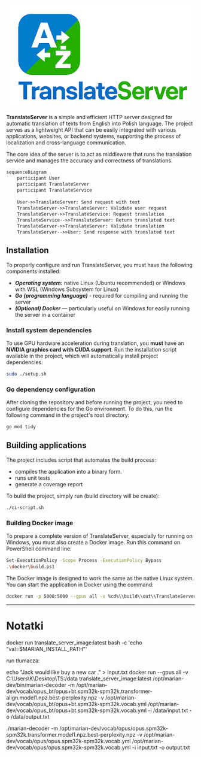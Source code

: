 <img align="center" src="https://github.com/Corel-Cormen/logo/blob/2b4bcccc19ee8b4bc47ea6867675874ef6a83a10/TranslateServer/Logo_Full.png">

**TranslateServer** is a simple and efficient HTTP server designed for automatic translation of texts from English into Polish language. The project serves as a lightweight API that can be easily integrated with various applications, websites, or backend systems, supporting the process of localization and cross-language communication.

The core idea of the server is to act as middleware that runs the translation service and manages the accuracy and correctness of translations.

```mermaid
sequenceDiagram
    participant User
    participant TranslateServer
    participant TranslateService

    User->>TranslateServer: Send request with text
    TranslateServer->>TranslateServer: Validate user request
    TranslateServer->>TranslateService: Request translation
    TranslateService-->>TranslateServer: Return translated text
    TranslateServer->>TranslateServer: Validate translation
    TranslateServer-->>User: Send response with translated text
```

## Installation

To properly configure and run TranslateServer, you must have the following components installed:

- ***Operating system:*** native Linux (Ubuntu recommended) or Windows with WSL (Windows Subsystem for Linux)
- ***Go (programming language)*** - required for compiling and running the server
- ***(Optional) Docker*** — particularly useful on Windows for easily running the server in a container

### Install system dependencies

To use GPU hardware acceleration during translation, you **must** have an **NVIDIA graphics card with CUDA support**.
Run the installation script available in the project, which will automatically install project dependencies.
```sh
sudo ./setup.sh
```

### Go dependency configuration

After cloning the repository and before running the project, you need to configure dependencies for the Go environment. To do this, run the following command in the project's root directory:
```sh
go mod tidy
```

## Building applications

The project includes script that automates the build process:
- compiles the application into a binary form.
- runs unit tests
- generate a coverage report

To build the project, simply run (build directory will be create):
```sh
./ci-script.sh
```

### Building Docker image

To prepare a complete version of TranslateServer, especially for running on Windows, you must also create a Docker image.
Run this command on PowerShell command line:
```sh
Set-ExecutionPolicy -Scope Process -ExecutionPolicy Bypass
.\docker\build.ps1
```

The Docker image is designed to work the same as the native Linux system. You can start the application in Docker using the command:
```sh
docker run -p 5000:5000 --gpus all -v %cd%\\build\\out\\TranslateServer:/data translate_server_image:latest /data/main
```

---------------------------------------------------
# Notatki

docker run translate_server_image:latest bash -c 'echo "val=$MARIAN_INSTALL_PATH"'

run tłumacza:

echo "Jack would like buy a new car ." > input.txt
docker run --gpus all -v C:\Users\K\Desktop\TS:/data translate_server_image:latest /opt/marian-dev/bin/marian-decoder -m /opt/marian-dev/vocab/opus_bt/opus+bt.spm32k-spm32k.transformer-align.model1.npz.best-perplexity.npz -v /opt/marian-dev/vocab/opus_bt/opus+bt.spm32k-spm32k.vocab.yml /opt/marian-dev/vocab/opus_bt/opus+bt.spm32k-spm32k.vocab.yml -i /data/input.txt -o /data/output.txt

./marian-decoder -m /opt/marian-dev/vocab/opus/opus.spm32k-spm32k.transformer.model1.npz.best-perplexity.npz -v /opt/marian-dev/vocab/opus/opus.spm32k-spm32k.vocab.yml /opt/marian-dev/vocab/opus/opus.spm32k-spm32k.vocab.yml -i input.txt -o output.txt